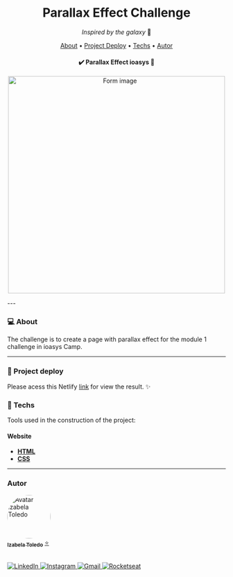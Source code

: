 <h1 align="center">Parallax Effect Challenge</h1>
<p align="center"><i>Inspired by the galaxy</i> 🌌 </p>

<p align="center">
 <a href="#-about">About</a> • 
 <a href="#deploy">Project Deploy</a> • 
 <a href="#-techs">Techs</a> • 
 <a href="#autor">Autor</a>
</p>

<h4 align="center"> 
	✔️ Parallax Effect ioasys 📑 
</h4>

<p align="center">
<img src="https://c.tenor.com/xLF9p58P5_4AAAAC/cat-galaxy.gif" width="500px;" alt="Form image"/></p>
---

### 💻 About

The challenge is to create a page with parallax effect for the module 1 challenge in ioasys Camp.

---

### 👀 Project deploy

Please acess this Netlify [link](https://keen-morse-0e340d.netlify.app/) for view the result. ✨

### 🔧 Techs

Tools used in the construction of the project:

#### **Website**

- **[HTML](https://developer.mozilla.org/pt-BR/docs/Web/HTML)**
- **[CSS](https://css-tricks.com/)**

---

### Autor

<a href="https://www.linkedin.com/in/izabela-toledo/">
 <img style="border-radius: 50%;" src="https://avatars.githubusercontent.com/u/61567726?v=4" width="100px;" alt="Avatar Izabela Toledo"/>
 <br />
 <sub><b>Izabela Toledo</b></sub></a> <a href="https://github.com/belatoledo">⭐</a>

 <p align="left"> 
 <br>
 <a href="https://www.linkedin.com/in/izabela-toledo/">
<img src="https://img.shields.io/badge/-IzabelaToledo-blue?style=flat-square&logo=Linkedin&logoColor=white&link=https://www.linkedin.com/in/izabela-toledo/" alt="LinkedIn">
</a>
<a href="https://www.instagram.com/devgirl.bela/" target="_blank">
	<img src="https://img.shields.io/badge/Instagram-%23E4405F.svg?&style=flat-square&logo=instagram&logoColor=white" alt="Instagram">
</a>
<a href="mailto:devgirl.bela@gmail.com">
<img src="https://img.shields.io/badge/-devgirl.bela-c14438?style=flat-square&logo=Gmail&logoColor=white&link=mailto:devgirl.bela@gmail.com" alt="Gmail">
</a>
<a href="https://app.rocketseat.com.br/me/izabela-amancio-1578955453">
<img src="https://img.shields.io/badge/-Rocketseat-000?style=flat-square&logo=&logoColor=white&link=https:https://app.rocketseat.com.br/me/izabela-amancio-1578955453)" alt="Rocketseat">
</a>
</p>
